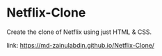 # Netflix-Clone
Create the clone of Netflix using just HTML &amp; CSS.

link: https://md-zainulabdin.github.io/Netflix-Clone/

